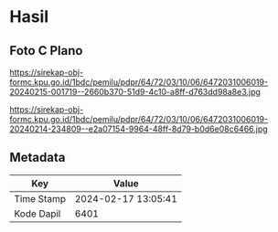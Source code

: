 # Hasil

## Foto C Plano

https://sirekap-obj-formc.kpu.go.id/1bdc/pemilu/pdpr/64/72/03/10/06/6472031006019-20240215-001719--2660b370-51d9-4c10-a8ff-d763dd98a8e3.jpg

https://sirekap-obj-formc.kpu.go.id/1bdc/pemilu/pdpr/64/72/03/10/06/6472031006019-20240214-234809--e2a07154-9964-48ff-8d79-b0d6e08c6466.jpg


## Metadata

| Key        | Value               |
| ---------- | ------------------- |
| Time Stamp | 2024-02-17 13:05:41 |
| Kode Dapil | 6401                |



